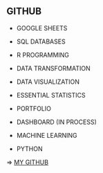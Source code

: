 ## GITHUB

- GOOGLE SHEETS

- SQL DATABASES

- R PROGRAMMING

- DATA TRANSFORMATION

- DATA VISUALIZATION

- ESSENTIAL STATISTICS

- PORTFOLIO

- DASHBOARD (IN PROCESS)

- MACHINE LEARNING

- PYTHON

=> [MY GITHUB](https://github.com/Rock-Atikhom/Data_Science_Bootcamp_09.git)
